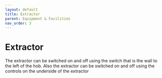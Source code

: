 ```yaml
---
layout: default
title: Extractor
parent: Equipment & Facilities
nav_order: 3
---
```


# Extractor

The extractor can be switched on and off using the switch that is the wall to the left of the hob. Also the extractor can be switched on and off using the controls on the underside of the extractor

